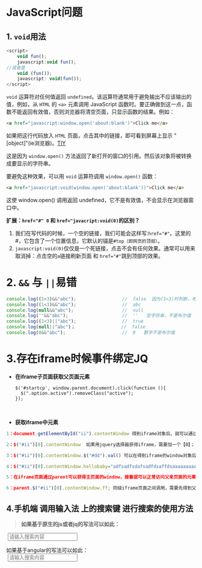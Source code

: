 

# JavaScript问题

## 1. `void`用法

```javascript
<script>  
	void fun();  
    javascript:void fun();  
//或者是    
	void (fun());  
 	javascript: void(fun());  
</script> 
```

`void` 运算符对任何值返回 `undefined`。该运算符通常用于避免输出不应该输出的值，例如，从 `HTML` 的 `<a>` 元素调用 JavaScript 函数时。要正确做到这一点，函数不能返回有效值，否则浏览器将清空页面，只显示函数的结果。例如：

```html
<a href="javascript:window.open('about:blank')">Click me</a>
```

如果把这行代码放入 `HTML` 页面，点击其中的链接，即可看到屏幕上显示 "[object]"(ie浏览器)。[TIY](http://www.w3school.com.cn/tiy/t.asp?f=jseg_operators_unary_void)

这是因为 `window.open()` 方法返回了新打开的窗口的引用。然后该对象将被转换成要显示的字符串。

要避免这种效果，可以用 `void` 运算符调用 `window.open()` 函数：

```html
<a href="javascript:void(window.open('about:blank'))">Click me</a>
```

这使 window.open() 调用返回 undefined，它不是有效值，不会显示在浏览器窗口中。

**扩展：`href="#" 0` 和 `href="javacript:void(0)`的区别？**

1. 我们在写代码的时候，一个空的链接，我们可能会这样写:`href="#"`。这里的#，它包含了一个位置信息，它默认的锚是`#top（即网页的顶部）`。
2. `javascript:void(0)`仅仅是一个死链接，点击不会有任何效果。通常可以用来取消掉：点击空的`a`链接刷新页面 和 `href="#"`跳到顶部的效果。

# 2. **`&&` 与 `||`易错** 

```javascript
console.log((1>3)&&"abc");                 //  false  因为(1>3)时判断，布尔值
console.log((1<3)&&"abc");                 //  abc
console.log(null&&"abc");                  //  null
console.log(''&&"abc");                    //  ''   空字符串，不是布尔值
console.log((1<3)||"abc");                 //  true
console.log(null||"abc")；                 //  false
console.log(0&&"abc");                     //  0   数字不是布尔值
```

# 3.存在iframe时候事件绑定JQ

- **在iframe子页面获取父页面元素**

      $('#startcp', window.parent.document).click(function (){
      	$(".option.active").removeClass("active");
      });
  ​

- **获取iframe中元素**

```javascript
1：document.getElementById("ii").contentWindow 得到iframe对象后，就可以通过contentWindow得到iframe包含页面的window对象，然后就可以正常访问页面元素了；

2：$("#ii")[0].contentWindow  如果用jquery选择器获得iframe，需要加一个【0】；

3：$("#ii")[0].contentWindow.$("#dd").val() 可以在得到iframe的window对象后接着使用jquery选择器进行页面操作;

4：$("#ii")[0].contentWindow.hellobaby="adfsadfsdafsadfdsaffdsaaaaaaaaaaaaa"; 可以通过这种方式向iframe页面传递参数，在iframe页面window.hellobaby就可以获取到值，hellobaby是自定义的变量；

5：在iframe页面通过parent可以获得主页面的window，接着就可以正常访问父亲页面的元素了；

6：parent.$("#ii")[0].contentWindow.ff; 同级iframe页面之间调用，需要先得到父亲的window，然后调用同级的iframe得到window进行操作；
```

## 4.手机端 调用输入法 上的搜索键 进行搜索的使用方法

> **如果基于原生的js或者jq的写法可以如此：**

<form action="javascript:search();">
​         <input type="search" placeholder="请输入搜索内容">
</form>
如果基于angular的写法可以如此：
<form ng-submit="search()">
​         <input type="search" placeholder="请输入搜索内容">
</form>
<script>
​    //跳转的 代码
​    function search(){
​      /*任意发挥*/
​    }
</script>
<style>
​    //隐藏  type=search   自带的 X 按钮
​    ::-webkit-search-cancel-button { display: none; }
</style>